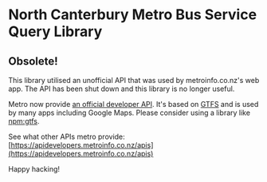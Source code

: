 # North Canterbury Metro Bus Service Query Library

## Obsolete!

This library utilised an unofficial API that was used by metroinfo.co.nz's web app. The API has been shut down and this library is no longer useful.

Metro now provide [an official developer API](https://www.metroinfo.co.nz/developer). It's based on [GTFS](https://developers.google.com/transit/gtfs-realtime/) and is used by many apps including Google Maps. Please consider using a library like [npm:gtfs](https://www.npmjs.com/package/gtfs).

See what other APIs metro provide: [https://apidevelopers.metroinfo.co.nz/apis](https://apidevelopers.metroinfo.co.nz/apis)

Happy hacking!
